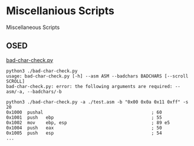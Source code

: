 # Miscellanious Scripts
Miscellaneous Scripts

## OSED

[bad-char-check.py](https://github.com/plackyhacker/misc-scripts/blob/main/osed/bad-char-check.py)

```
python3 ./bad-char-check.py                                                            
usage: bad-char-check.py [-h] --asm ASM --badchars BADCHARS [--scroll SCROLL]
bad-char-check.py: error: the following arguments are required: --asm/-a, --badchars/-b

python3 ./bad-char-check.py -a ./test.asm -b "0x00 0x0a 0x11 0xff" -s 20
0x1000  pushal                                         ; 60 
0x1001  push   ebp                                     ; 55 
0x1002  mov    ebp, esp                                ; 89 e5 
0x1004  push   eax                                     ; 50 
0x1005  push   esp                                     ; 54
...
```
